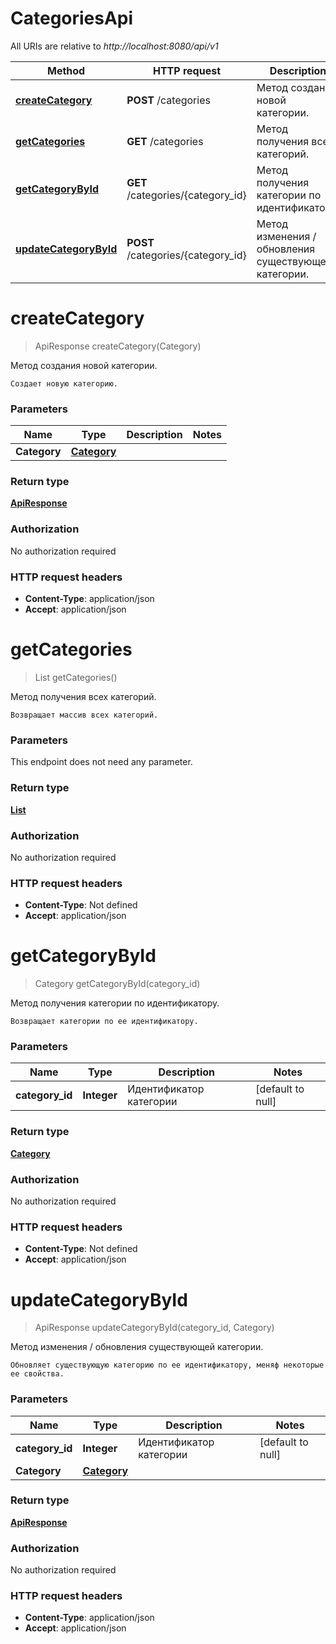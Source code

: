# CategoriesApi

All URIs are relative to *http://localhost:8080/api/v1*

| Method | HTTP request | Description |
|------------- | ------------- | -------------|
| [**createCategory**](CategoriesApi.md#createCategory) | **POST** /categories | Метод создания новой категории. |
| [**getCategories**](CategoriesApi.md#getCategories) | **GET** /categories | Метод получения всех категорий. |
| [**getCategoryById**](CategoriesApi.md#getCategoryById) | **GET** /categories/{category_id} | Метод получения категории по идентификатору. |
| [**updateCategoryById**](CategoriesApi.md#updateCategoryById) | **POST** /categories/{category_id} | Метод изменения / обновления существующей категории. |


<a name="createCategory"></a>
# **createCategory**
> ApiResponse createCategory(Category)

Метод создания новой категории.

    Создает новую категорию.

### Parameters

|Name | Type | Description  | Notes |
|------------- | ------------- | ------------- | -------------|
| **Category** | [**Category**](../Models/Category.md)|  | |

### Return type

[**ApiResponse**](../Models/ApiResponse.md)

### Authorization

No authorization required

### HTTP request headers

- **Content-Type**: application/json
- **Accept**: application/json

<a name="getCategories"></a>
# **getCategories**
> List getCategories()

Метод получения всех категорий.

    Возвращает массив всех категорий.

### Parameters
This endpoint does not need any parameter.

### Return type

[**List**](../Models/Category.md)

### Authorization

No authorization required

### HTTP request headers

- **Content-Type**: Not defined
- **Accept**: application/json

<a name="getCategoryById"></a>
# **getCategoryById**
> Category getCategoryById(category\_id)

Метод получения категории по идентификатору.

    Возвращает категории по ее идентификатору.

### Parameters

|Name | Type | Description  | Notes |
|------------- | ------------- | ------------- | -------------|
| **category\_id** | **Integer**| Идентификатор категории | [default to null] |

### Return type

[**Category**](../Models/Category.md)

### Authorization

No authorization required

### HTTP request headers

- **Content-Type**: Not defined
- **Accept**: application/json

<a name="updateCategoryById"></a>
# **updateCategoryById**
> ApiResponse updateCategoryById(category\_id, Category)

Метод изменения / обновления существующей категории.

    Обновляет существующую категорию по ее идентификатору, меняф некоторые ее свойства.

### Parameters

|Name | Type | Description  | Notes |
|------------- | ------------- | ------------- | -------------|
| **category\_id** | **Integer**| Идентификатор категории | [default to null] |
| **Category** | [**Category**](../Models/Category.md)|  | |

### Return type

[**ApiResponse**](../Models/ApiResponse.md)

### Authorization

No authorization required

### HTTP request headers

- **Content-Type**: application/json
- **Accept**: application/json

